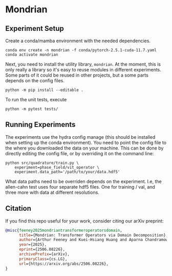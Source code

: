 # Mondrian

## Experiment Setup

Create a conda/mamba environment with the needed dependencies.

```console
conda env create -n mondrian -f conda/pytorch-2.5.1-cuda-11.7.yaml
conda activate mondrian
```

Next, you need to install the utility library, `mondrian`. At the moment,
this is only really a library so it's easy to reuse modules in different experiments. Some parts of it could be reused in other projects, but a some parts depends on the config files.

```console
python -m pip install --editable .
```

To run the unit tests, execute

```console
python -m pytest tests/
```

## Running Experiments

The experiments use the hydra config manage (this should be installed when setting up the conda environment). You need to point the config file to the where you downloaded the data on your machine. This can be done by directly editing the config file, or by overriding it on the command line:

```console
python src/quadrature/train.py \
    experiment=phase_field/vit_operator \
    experiment.data_path='/path/to/your/data.hdf5'
```

What data paths need to be overriden depends on the experiment. I.e, the allen-cahn
test uses four separate hdf5 files. One for training / val, and three more with data 
at different resolutions.

## Citation

If you find this repo useful for your work, consider citing our arXiv preprint:

```bibtex
@misc{feeney2025mondriantransformeroperatorsdomain,
      title={Mondrian: Transformer Operators via Domain Decomposition}, 
      author={Arthur Feeney and Kuei-Hsiang Huang and Aparna Chandramowlishwaran},
      year={2025},
      eprint={2506.08226},
      archivePrefix={arXiv},
      primaryClass={cs.LG},
      url={https://arxiv.org/abs/2506.08226}, 
}
```